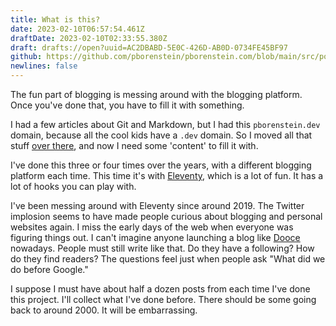 ```yaml
---
title: What is this?
date: 2023-02-10T06:57:54.461Z
draftDate: 2023-02-10T02:33:55.380Z
draft: drafts://open?uuid=AC2DBABD-5E0C-426D-AB0D-0734FE45BF97
github: https://github.com/pborenstein/pborenstein.com/blob/main/src/posts/ac2dbabd-5e0c-426d-ab0d-0734fe45bf97.md
newlines: false
---
```

The fun part of blogging is messing around with the blogging platform. Once you've done that, you have to fill it with something.
<!-- excerpt -->

I had a few articles about Git and Markdown, but I had this `pborenstein.dev` domain, because all the cool kids have a `.dev` domain. So I moved all that stuff [over there](https://pborenstein.dev), and now I need some 'content' to fill it with.

I've done this three or four times over the years, with a different blogging platform each time. This time it's with [Eleventy](https://11ty.dev), which is a lot of fun. It has a lot of hooks you can play with.

I've been messing around with Eleventy since around 2019. The Twitter implosion seems to have made people curious about blogging and personal websites again. I miss the early days of the web when everyone was figuring things out. I can't imagine anyone launching a blog like [Dooce](https://web.archive.org/web/20050308022709/http://www.dooce.com/) nowadays. People must still write like that. Do they have a following? How do they find readers?  The questions feel just when people ask "What did we do before Google."

I suppose I must have about half a dozen posts from each time I've done this project. I'll collect what I've done before. There should be some going back to around 2000. It will be embarrassing.
